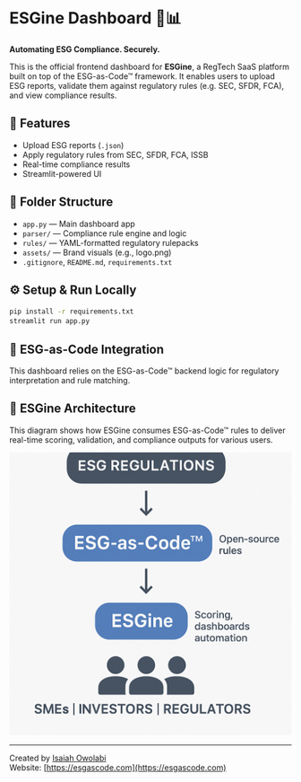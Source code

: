 # ESGine Dashboard 🌱📊

**Automating ESG Compliance. Securely.**

This is the official frontend dashboard for **ESGine**, a RegTech SaaS platform built on top of the ESG-as-Code™ framework. It enables users to upload ESG reports, validate them against regulatory rules (e.g. SEC, SFDR, FCA), and view compliance results.

## 🔧 Features
- Upload ESG reports (`.json`)
- Apply regulatory rules from SEC, SFDR, FCA, ISSB
- Real-time compliance results
- Streamlit-powered UI

## 📁 Folder Structure
- `app.py` — Main dashboard app
- `parser/` — Compliance rule engine and logic
- `rules/` — YAML-formatted regulatory rulepacks
- `assets/` — Brand visuals (e.g., logo.png)
- `.gitignore`, `README.md`, `requirements.txt`

## ⚙️ Setup & Run Locally
```bash
pip install -r requirements.txt
streamlit run app.py
```


## 💼 ESG-as-Code Integration
This dashboard relies on the ESG-as-Code™ backend logic for regulatory interpretation and rule matching.


## 🔁 ESGine Architecture

This diagram shows how ESGine consumes ESG-as-Code™ rules to deliver real-time scoring, validation, and compliance outputs for various users.

![ESG Flow Diagram](assets/esg-flow-diagram.png)


---

Created by [Isaiah Owolabi](https://github.com/ESGasCode)  
Website: [https://esgascode.com](https://esgascode.com)

